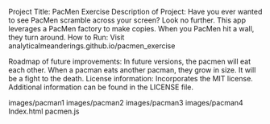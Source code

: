 Project Title: PacMen Exercise
Description of Project: Have you ever wanted to see PacMen scramble across your screen? Look no further. This app leverages a PacMen factory to make copies. When you PacMen hit a wall, they turn around.
How to Run: Visit analyticalmeanderings.github.io/pacmen_exercise

Roadmap of future improvements: In future versions, the pacmen will eat each other. When a pacman eats another pacman, they grow in size. It will be a fight to the death.
License information: Incorporates the MIT license. Additional information can be found in the LICENSE file. 

images/pacman1
images/pacman2
images/pacman3
images/pacman4
Index.html
pacmen.js
